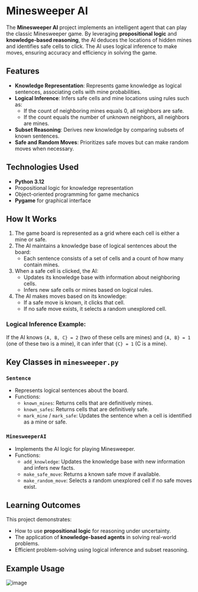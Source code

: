 # Minesweeper AI

The **Minesweeper AI** project implements an intelligent agent that can play the classic Minesweeper game. By leveraging **propositional logic** and **knowledge-based reasoning**, the AI deduces the locations of hidden mines and identifies safe cells to click. The AI uses logical inference to make moves, ensuring accuracy and efficiency in solving the game.

## Features
- **Knowledge Representation**: Represents game knowledge as logical sentences, associating cells with mine probabilities.
- **Logical Inference**: Infers safe cells and mine locations using rules such as:
  - If the count of neighboring mines equals 0, all neighbors are safe.
  - If the count equals the number of unknown neighbors, all neighbors are mines.
- **Subset Reasoning**: Derives new knowledge by comparing subsets of known sentences.
- **Safe and Random Moves**: Prioritizes safe moves but can make random moves when necessary.

## Technologies Used
- **Python 3.12**
- Propositional logic for knowledge representation
- Object-oriented programming for game mechanics
- **Pygame** for graphical interface

## How It Works
1. The game board is represented as a grid where each cell is either a mine or safe.
2. The AI maintains a knowledge base of logical sentences about the board:
   - Each sentence consists of a set of cells and a count of how many contain mines.
3. When a safe cell is clicked, the AI:
   - Updates its knowledge base with information about neighboring cells.
   - Infers new safe cells or mines based on logical rules.
4. The AI makes moves based on its knowledge:
   - If a safe move is known, it clicks that cell.
   - If no safe move exists, it selects a random unexplored cell.

### Logical Inference Example:
If the AI knows `{A, B, C} = 2` (two of these cells are mines) and `{A, B} = 1` (one of these two is a mine), it can infer that `{C} = 1` (C is a mine).

## Key Classes in `minesweeper.py`
### `Sentence`
- Represents logical sentences about the board.
- Functions:
  - `known_mines`: Returns cells that are definitively mines.
  - `known_safes`: Returns cells that are definitively safe.
  - `mark_mine` / `mark_safe`: Updates the sentence when a cell is identified as a mine or safe.

### `MinesweeperAI`
- Implements the AI logic for playing Minesweeper.
- Functions:
  - `add_knowledge`: Updates the knowledge base with new information and infers new facts.
  - `make_safe_move`: Returns a known safe move if available.
  - `make_random_move`: Selects a random unexplored cell if no safe moves exist.

## Learning Outcomes
This project demonstrates:
- How to use **propositional logic** for reasoning under uncertainty.
- The application of **knowledge-based agents** in solving real-world problems.
- Efficient problem-solving using logical inference and subset reasoning.

## Example Usage
![image](https://github.com/user-attachments/assets/54ba1a66-a6b5-4bc7-8845-676a99a47291)


